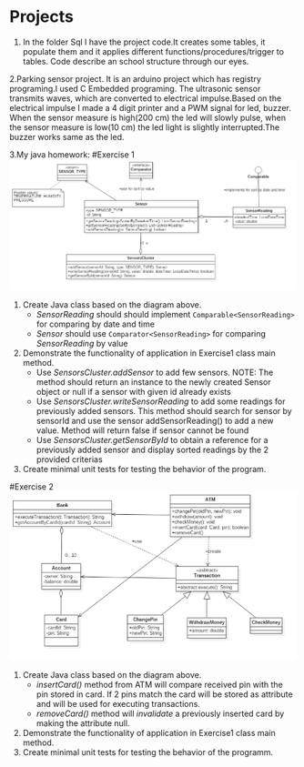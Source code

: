 # Projects

1. In the folder Sql I have the project code.It creates some tables, it populate them and it applies 
different functions/procedures/trigger to tables. Code describe an school structure 
through our eyes.

2.Parking sensor project. It is an arduino project which has registry programing.I used C Embedded programing.
The ultrasonic sensor transmits waves, which are converted to electrical impulse.Based on the electrical impulse
I made a 4 digit printer and a PWM signal for led, buzzer. When the sensor measure is high(200 cm) the led will slowly pulse,
when the sensor measure is low(10 cm) the led light is slightly interrupted.The buzzer works same as the led. 

3.My java homework:
#Exercise 1
![Exercise 1 image](docs/ex2.jpg)

1. Create Java class based on the diagram above. 
    * _SensorReading_ should should implement ```Comparable<SensorReading>``` for comparing by date and time
    * _Sensor_ should use ```Comparator<SensorReading>``` for comparing _SensorReading_ by value
2. Demonstrate the functionality of application in Exercise1 class main method.
    * Use _SensorsCluster.addSensor_ to add few sensors. NOTE: The method should return an instance to the newly created Sensor object or null if a sensor with given id already exists
    * Use _SensorsCluster.writeSensorReading_ to add some readings for previously added sensors. This method should search for sensor by sensorId and use the sensor addSensorReading() to add a new value. Method will return false if sensor cannot be found
    * Use _SensorsCluster.getSensorById_ to obtain a reference for a previously added sensor and display sorted readings by the 2 provided criterias
3. Create minimal unit tests for testing the behavior of the program.

#Exercise 2
![Exercise 1 image](docs/ex1.jpg)

1. Create Java class based on the diagram above. 
    * _insertCard()_ method from ATM will compare received pin with the pin stored in card. If 2 pins match the card will be stored as attribute and will be used for executing transactions.
    * _removeCard()_ method will _invalidate_ a previously inserted card by making the attribute null. 
2. Demonstrate the functionality of application in Exercise1 class main method.
3. Create minimal unit tests for testing the behavior of the programm.